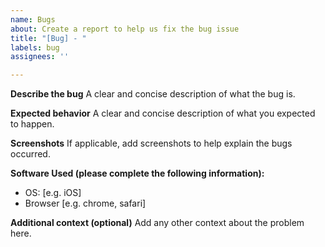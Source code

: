 ```yaml
---
name: Bugs
about: Create a report to help us fix the bug issue
title: "[Bug] - "
labels: bug
assignees: ''

---
```


**Describe the bug**
A clear and concise description of what the bug is.

**Expected behavior**
A clear and concise description of what you expected to happen.

**Screenshots**
If applicable, add screenshots to help explain the bugs occurred.

**Software Used (please complete the following information):**
 - OS: [e.g. iOS]
 - Browser [e.g. chrome, safari]

**Additional context (optional)**
Add any other context about the problem here.
